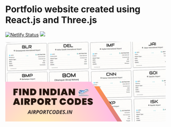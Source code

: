 # Portfolio website created using React.js and Three.js

[![Netlify Status](https://api.netlify.com/api/v1/badges/dcb4007e-1ffc-429d-ba2f-2ac667f763ad/deploy-status)](https://app.netlify.com/sites/reactjs-portfolio-v1/deploys)
[![](https://img.shields.io/badge/Live%20Website%20Link%20~%20-reactjs~portfolio~v1.netlify.app-brightgreen&style=flat)](https://reactjs-portfolio-v1.netlify.app/)

<img width="1834" alt="github readme" src="https://raw.githubusercontent.com/dvlprkrishna/airportcodesin/master/AirportCodes.in.png">
